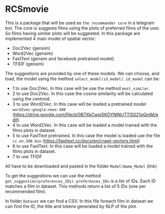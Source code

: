 # RCSmovie
This is a package that will be used as `the recommander core` in a telegram bot. 
The core is suggests films using the plots of preferred films of the user. 
So films having similar plots will be suggested.
In this package are implemented 4 main model of spatial vector:
* Doc2Vec (gensim)
* Word2Vec (gensim)
* FastText (gensim and facebook pretrained model)
* TFIDF (gensim)

The suggestions are provided by one of these models. We can choose, and load, the model using the method `select_model(id_model)`.
`id_model` can be:
* 1 to use Doc2Vec. In this case will be use the method `most_similar`.
* 2 to use Doc2Vec. In this case the cosine similarity will be calculated using the centroid.
* 3 to use Word2Vec. In this case will be loaded a pretrained model `word2vec-google-news-300` (https://drive.google.com/file/d/0B7XkCwpI5KDYNlNUTTlSS21pQmM/edit)
* 4 to use Word2Vec. In this case will be loaded a model trained with the films plots in dataset.
* 5 to use FastText pretrained. In this case the model is loaded use the file `cc.en.300.bin` (https://fasttext.cc/docs/en/crawl-vectors.html)
* 6 to use FastText. In this case will be loaded a model trained with the films plots in dataset.
* 7 to use TFIDF

All have to be downloaded and pasted in the folder `Model\Name_Model` (link)

To get the suggestions we can use the method `get_suggestion(preferences_IDs)`.
`preferences_IDs` is a list of IDs. Each ID matches a film in dataset. This methods return a list of 5 IDs (one per recommended film).

In folder `Dataset` we can find a CSV. In this file foreach film in dataset we can find the ID, the title and tokens generated by NLP of the plot.